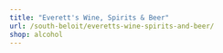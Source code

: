 ```yaml
---
title: "Everett's Wine, Spirits & Beer"
url: /south-beloit/everetts-wine-spirits-and-beer/
shop: alcohol
---
```

